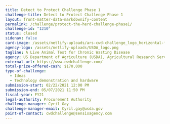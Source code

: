 ```yaml
---
title: Detect to Protect Challenge Phase 1
challenge-title: Detect to Protect Challenge Phase 1
layout: front-matter-data-markdownify-content
permalink: /challenge/protect-the-herd-challenge-phase1/
challenge-id: "1210"
status: closed
sidenav: false
card-image: /assets/netlify-uploads/ars-cwd-challenge_logo_horizontal-full-color-tagline.png
agency-logo: /assets/netlify-uploads/USDA_logo.png
tagline: A Live Animal Test for Chronic Wasting Disease
agency: US Department of Agriculture (USDA), Agricultural Research Service
external-url: https://www.cwdchallenge.com/
total-prize-offered-cash: $170,000
type-of-challenge:
  - Ideas
  - Technology demonstration and hardware
submission-start: 02/22/2021 12:00 PM
submission-end: 05/07/2021 11:50 PM
fiscal-year: FY21
legal-authority: Procurement Authority
challenge-manager: Cyril Gay
challenge-manager-email: Cyril.gay@usda.gov
point-of-contact: cwdchallenge@sensisagency.com
---
```

